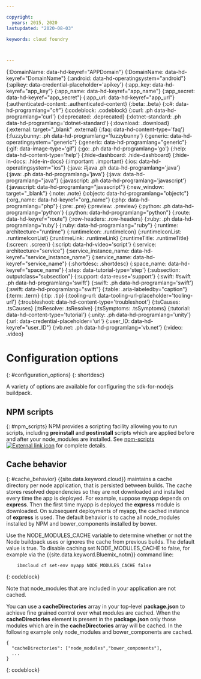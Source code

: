 ```yaml
---

copyright:
  years: 2015, 2020
lastupdated: "2020-08-03"

keywords: cloud foundry



---
```




{:DomainName: data-hd-keyref="APPDomain"}
{:DomainName: data-hd-keyref="DomainName"}
{:android: data-hd-operatingsystem="android"}
{:apikey: data-credential-placeholder='apikey'}
{:app_key: data-hd-keyref="app_key"}
{:app_name: data-hd-keyref="app_name"}
{:app_secret: data-hd-keyref="app_secret"}
{:app_url: data-hd-keyref="app_url"}
{:authenticated-content: .authenticated-content}
{:beta: .beta}
{:c#: data-hd-programlang="c#"}
{:codeblock: .codeblock}
{:curl: .ph data-hd-programlang='curl'}
{:deprecated: .deprecated}
{:dotnet-standard: .ph data-hd-programlang='dotnet-standard'}
{:download: .download}
{:external: target="_blank" .external}
{:faq: data-hd-content-type='faq'}
{:fuzzybunny: .ph data-hd-programlang='fuzzybunny'}
{:generic: data-hd-operatingsystem="generic"}
{:generic: data-hd-programlang="generic"}
{:gif: data-image-type='gif'}
{:go: .ph data-hd-programlang='go'}
{:help: data-hd-content-type='help'}
{:hide-dashboard: .hide-dashboard}
{:hide-in-docs: .hide-in-docs}
{:important: .important}
{:ios: data-hd-operatingsystem="ios"}
{:java: #java .ph data-hd-programlang='java'}
{:java: .ph data-hd-programlang='java'}
{:java: data-hd-programlang="java"}
{:javascript: .ph data-hd-programlang='javascript'}
{:javascript: data-hd-programlang="javascript"}
{:new_window: target="_blank"}
{:note: .note}
{:objectc data-hd-programlang="objectc"}
{:org_name: data-hd-keyref="org_name"}
{:php: data-hd-programlang="php"}
{:pre: .pre}
{:preview: .preview}
{:python: .ph data-hd-programlang='python'}
{:python: data-hd-programlang="python"}
{:route: data-hd-keyref="route"}
{:row-headers: .row-headers}
{:ruby: .ph data-hd-programlang='ruby'}
{:ruby: data-hd-programlang="ruby"}
{:runtime: architecture="runtime"}
{:runtimeIcon: .runtimeIcon}
{:runtimeIconList: .runtimeIconList}
{:runtimeLink: .runtimeLink}
{:runtimeTitle: .runtimeTitle}
{:screen: .screen}
{:script: data-hd-video='script'}
{:service: architecture="service"}
{:service_instance_name: data-hd-keyref="service_instance_name"}
{:service_name: data-hd-keyref="service_name"}
{:shortdesc: .shortdesc}
{:space_name: data-hd-keyref="space_name"}
{:step: data-tutorial-type='step'}
{:subsection: outputclass="subsection"}
{:support: data-reuse='support'}
{:swift: #swift .ph data-hd-programlang='swift'}
{:swift: .ph data-hd-programlang='swift'}
{:swift: data-hd-programlang="swift"}
{:table: .aria-labeledby="caption"}
{:term: .term}
{:tip: .tip}
{:tooling-url: data-tooling-url-placeholder='tooling-url'}
{:troubleshoot: data-hd-content-type='troubleshoot'}
{:tsCauses: .tsCauses}
{:tsResolve: .tsResolve}
{:tsSymptoms: .tsSymptoms}
{:tutorial: data-hd-content-type='tutorial'}
{:unity: .ph data-hd-programlang='unity'}
{:url: data-credential-placeholder='url'}
{:user_ID: data-hd-keyref="user_ID"}
{:vb.net: .ph data-hd-programlang='vb.net'}
{:video: .video}

# Configuration options
{: #configuration_options}
{: shortdesc}

A variety of options are available for configuring the
sdk-for-nodejs buildpack.

## NPM scripts
{: #npm_scripts}
NPM provides a scripting facility allowing you to run scripts, including **preinstall** and **postinstall** scripts which are applied before and after your node_modules are installed.  See [npm-scripts ![External link icon](../../icons/launch-glyph.svg "External link icon")](https://docs.npmjs.com/misc/scripts) for complete details.

## Cache behavior
{: #cache_behavior}
{{site.data.keyword.cloud}} maintains a cache directory per node application, that is persisted between builds. The cache stores resolved dependencies so they are not downloaded and installed every time the app is deployed.  For example, suppose myapp depends on **express**.  Then the first time myapp is deployed the **express** module is downloaded.  On subsequent deployments of myapp,  the cached instance of **express** is used. The default behavior is to cache all node_modules installed by NPM and bower_components installed by bower.

Use the NODE_MODULES_CACHE variable to determine whether or not the Node buildpack uses or ignores the cache from previous builds. The default value is true.  To disable caching set NODE_MODULES_CACHE to false, for example via the {{site.data.keyword.Bluemix_notm}} command line:
```
    ibmcloud cf set-env myapp NODE_MODULES_CACHE false
```
{: codeblock}

Note that node_modules that are included in your application are not cached.

You can use a **cacheDirectories** array in your top-level **package.json** to achieve fine grained control over what modules are cached.  When the **cacheDirectories** element is present in the **package.json** only those modules which are in the **cacheDirectories** array will be cached.  In the following example only node_modules and bower_components are cached.
```
{
  "cacheDirectories": ["node_modules","bower_components"],
  ...
}
```
{: codeblock}


